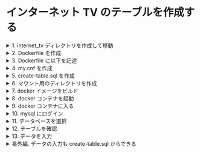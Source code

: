 # インターネット TV のテーブルを作成する

<details>
<summary>1. internet_tv ディレクトリを作成して移動</summary>
<div>

```sh
$ mkdir internet_tv && cd $_
```

</div>
</details>

<details>
<summary>2. Dockerfile を作成</summary>
<div>

```sh
$ touch Dockerfile
```

</div>
</details>

<details><summary>3. Dockerfile に以下を記述</summary>

<div>

```
FROM mysql:8.0.33
RUN microdnf install yum && \
yum install -y glibc-langpack-ja glibc-locale-source git && \
localedef -f UTF-8 -i ja_JP ja_JP.UTF-8
ENV LC_ALL=ja_JP.UTF-8
ENV LANG=ja_JP.UTF-8
COPY my.cnf /etc/mysql/conf.d
COPY create-table.sql /docker-entrypoint-initdb.d
ENV MYSQL_ROOT_PASSWORD=root
ENV MYSQL_DATABASE=internet_tv
```

<details><summary>FROM mysql:8.0.33</summary><div>
mysql:8.0.33をベースイメージとして使用する
つまり、mysqlのバージョン8.0.33を使用するということ
</div></details>
<details><summary>RUN microdnf install yum</summary><div>
microdnfを使用してyumをインストールする
microdnfは、yumの軽量版
</div></details>
<details><summary>yum install -y glibc-langpack-ja glibc-locale-source git</summary><div>
glibc-langpack-ja、glibc-locale-source、gitをインストールする
glibc-langpack-jaは、日本語ロケールをインストールするために必要
glibc-locale-sourceは、日本語ロケールをインストールするために必要
gitは、gitをインストールするために必要
</div></details>
<details><summary>localedef -f UTF-8 -i ja_JP ja_JP.UTF-8</summary><div>
ja_JP.UTF-8のロケールを作成する
これがないと日本語が文字化けする
</div></details>
<details><summary>ENV LC_ALL=ja_JP.UTF-8, ENV LANG=ja_JP.UTF-8</summary><div>
環境変数LC_ALLにja_JP.UTF-8を設定する
環境変数LANGにja_JP.UTF-8を設定する
両方ないと日本語が入力できなかったりする
</div></details>
<details><summary>COPY my.cnf /etc/mysql/conf.d</summary><div>
my.cnfを/etc/mysql/conf.dにコピーする
my.cnfは、mysqlの設定ファイル
/etc/mysql/conf.dは、mysqlの設定ファイルを配置するディレクトリ
</div></details>
<details><summary>COPY create-table.sql /docker-entrypoint-initdb.d</summary><div>
create-table.sqlを/docker-entrypoint-initdb.dにコピーする
create-table.sqlは、テーブルを作成するためのsqlファイル
/docker-entrypoint-initdb.dは、コンテナ起動時に実行されるsqlファイルを配置するディレクトリ
</div></details>
<details><summary>ENV MYSQL_ROOT_PASSWORD=root</summary><div>
環境変数MYSQL_ROOT_PASSWORDにrootを設定する
rootは、mysqlのrootユーザのパスワード
</div></details>
<details><summary>ENV MYSQL_DATABASE=internet_tv</summary><div>
環境変数MYSQL_DATABASEにinternet_tvを設定する
internet_tvは、データベース名
</div></details>

</div></details>

<details><summary>4. my.cnf を作成</summary>

<div>

```
[client]

[mysqld]
character-set-server=utf8
skip-character-set-client-handshake
default-storage-engine=INNODB

[mysqldump]
default-character-set = utf8

[mysql]
```

</div>
</details>

<details><summary>5. create-table.sql を作成</summary>

<div>

```sql
CREATE TABLE Channel (
  Channel_ID INT NOT NULL PRIMARY KEY AUTO_INCREMENT,
  Channel_Name VARCHAR(50) NOT NULL UNIQUE
);

CREATE TABLE Genre (
  Genre_ID INT NOT NULL PRIMARY KEY AUTO_INCREMENT,
  Genre_Name VARCHAR(50) NOT NULL UNIQUE
);

CREATE TABLE Program (
  Program_ID INT NOT NULL PRIMARY KEY AUTO_INCREMENT,
  Genre_ID INT NOT NULL,
  Program_Name VARCHAR(50) NOT NULL,
  Program_Description VARCHAR(255) NOT NULL,
  FOREIGN KEY (Genre_ID) REFERENCES Genre(Genre_ID),
  INDEX(Program_Name)
);

CREATE TABLE Season (
  Season_ID INT NOT NULL PRIMARY KEY,
  Season_Name VARCHAR(50) NOT NULL
);

CREATE TABLE Episode (
  Episode_ID INT NOT NULL PRIMARY KEY AUTO_INCREMENT,
  Program_ID INT NOT NULL,
  Season_ID INT NOT NULL DEFAULT 0,
  Episode_number INT NOT NULL,
  Episode_Name VARCHAR(50) NOT NULL,
  Episode_Description VARCHAR(255) NOT NULL,
  Release_Date DATE NOT NULL,
  FOREIGN KEY (Program_ID) REFERENCES Program(Program_ID),
  FOREIGN KEY (Season_ID) REFERENCES Season(Season_ID),
  INDEX(Episode_Name)
);

CREATE TABLE Program_table (
  Episode_ID INT NOT NULL,
  Start_Time DATETIME NOT NULL,
  End_Time DATETIME NOT NULL,
  Channel_ID INT NOT NULL,
  Views_Count INT NOT NULL DEFAULT 0,
  PRIMARY KEY (Episode_ID, Channel_ID, Start_Time),
  FOREIGN KEY (Episode_ID) REFERENCES Episode(Episode_ID),
  FOREIGN KEY (Channel_ID) REFERENCES Channel(Channel_ID)
);
```

</div>
</details>

<details><summary>6. マウント用のディレクトリを作成</summary>

<div>

```sh
$ mkdir db
```

</div>
</details>

<details><summary>7. docker イメージをビルド</summary>

<div>
  
```sh
$ docker build -t internet_tv:v1 .
```

</div>
</details>

<details><summary>8. docker コンテナを起動</summary>

<div>
  
```sh
docker run -p 3306:3306 --name internet_tv -d -v "internet_tv/db:/var/lib/mysql" internet_tv:v1
```

</div>
</details>

<details><summary>9. docker コンテナに入る</summary>

<div>
  
```sh
$ docker exec -it internet_tv bin/bash
```

</div>
</details>

<details><summary>10. mysql にログイン</summary>

<div>

```sh
$ mysql -u root -p
```

Enter を押すとパスワード入力を求められるので、Dockerfile で設定したパスワードを入力する

</div>
</details>

<details><summary>11. データベースを選択</summary>

<div>

```sql
mysql> use internet_tv;
```

</div>
</details>

<details><summary>12. テーブルを確認</summary>

<div>

```sql
mysql> show tables;
```

ここで create-table.sql で入力したテーブルが出来ていれば OK

</div>
</details>

<details><summary>13. データを入力</summary>

<div>

```sql
mysql> INSERT INTO <テーブル名> (<カラム名1>, <カラム名2>, ...) VALUES (<値1>, <値2>, ...);
```

INSERT INTO でデータを入力する

</div>

</details>

<details><summary>番外編. データの入力も create-table.sql からできる</summary>

<div>
create-table.sqlでテーブルを作成したあと、INSERT TOを書いておくことで、コンテナ起動時にデータが入力される
</div>

</details>
